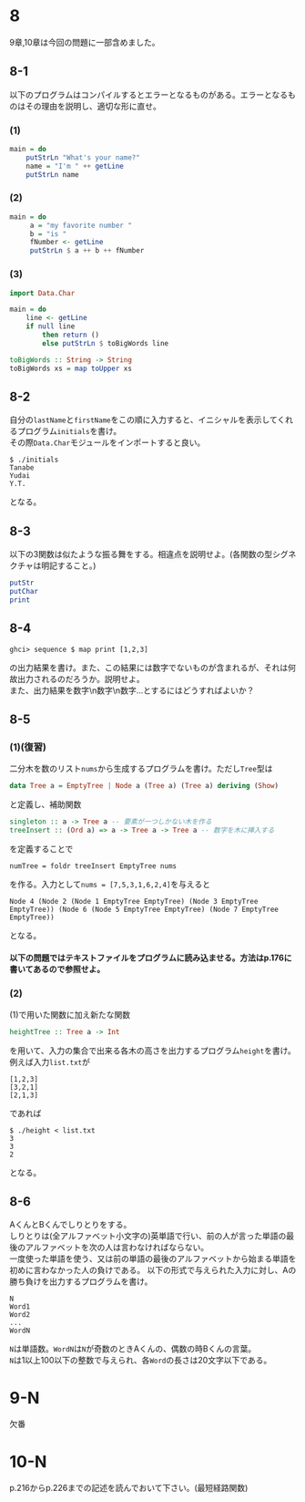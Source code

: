 # 8
9章,10章は今回の問題に一部含めました。
## 8-1
以下のプログラムはコンパイルするとエラーとなるものがある。エラーとなるものはその理由を説明し、適切な形に直せ。
### (1)
```haskell
main = do
    putStrLn "What's your name?"
    name = "I'm " ++ getLine
    putStrLn name
```
### (2)
```haskell
main = do
     a = "my favorite number "
     b = "is "
     fNumber <- getLine
     putStrLn $ a ++ b ++ fNumber
```
### (3)
```haskell
import Data.Char

main = do
    line <- getLine
    if null line
        then return ()
        else putStrLn $ toBigWords line

toBigWords :: String -> String
toBigWords xs = map toUpper xs
```
## 8-2
自分の`lastName`と`firstName`をこの順に入力すると、イニシャルを表示してくれるプログラム`initials`を書け。  
その際`Data.Char`モジュールをインポートすると良い。  
```
$ ./initials
Tanabe
Yudai
Y.T.
```
となる。
## 8-3
以下の3関数は似たような振る舞をする。相違点を説明せよ。(各関数の型シグネクチャは明記すること。)
```haskell
putStr
putChar
print
```
## 8-4
```
ghci> sequence $ map print [1,2,3]
```
の出力結果を書け。また、この結果には数字でないものが含まれるが、それは何故出力されるのだろうか。説明せよ。  
また、出力結果を数字\n数字\n数字...とするにはどうすればよいか？
## 8-5
### (1)(復習)
二分木を数のリスト`nums`から生成するプログラムを書け。ただし`Tree`型は
```haskell
data Tree a = EmptyTree | Node a (Tree a) (Tree a) deriving (Show)
```
と定義し、補助関数
```haskell
singleton :: a -> Tree a -- 要素が一つしかない木を作る
treeInsert :: (Ord a) => a -> Tree a -> Tree a -- 数字を木に挿入する
```
を定義することで
```
numTree = foldr treeInsert EmptyTree nums
```
を作る。入力として`nums = [7,5,3,1,6,2,4]`を与えると
```
Node 4 (Node 2 (Node 1 EmptyTree EmptyTree) (Node 3 EmptyTree EmptyTree)) (Node 6 (Node 5 EmptyTree EmptyTree) (Node 7 EmptyTree EmptyTree))
```
となる。　　
#### 以下の問題ではテキストファイルをプログラムに読み込ませる。方法はp.176に書いてあるので参照せよ。  
### (2)
(1)で用いた関数に加え新たな関数
```haskell
heightTree :: Tree a -> Int
```
を用いて、入力の集合で出来る各木の高さを出力するプログラム`height`を書け。  
例えば入力`list.txt`が
```
[1,2,3]
[3,2,1]
[2,1,3]
```
であれば
```
$ ./height < list.txt
3
3
2
```
となる。
## 8-6
AくんとBくんでしりとりをする。  
しりとりは(全アルファベット小文字の)英単語で行い、前の人が言った単語の最後のアルファベットを次の人は言わなければならない。  
一度使った単語を使う、又は前の単語の最後のアルファベットから始まる単語を初めに言わなかった人の負けである。
以下の形式で与えられた入力に対し、Aの勝ち負けを出力するプログラムを書け。
```
N
Word1
Word2
...
WordN
```
`N`は単語数。`WordN`は`N`が奇数のときAくんの、偶数の時Bくんの言葉。  
`N`は1以上100以下の整数で与えられ、各`Word`の長さは20文字以下である。  
# 9-N
欠番
# 10-N
p.216からp.226までの記述を読んでおいて下さい。(最短経路関数)
